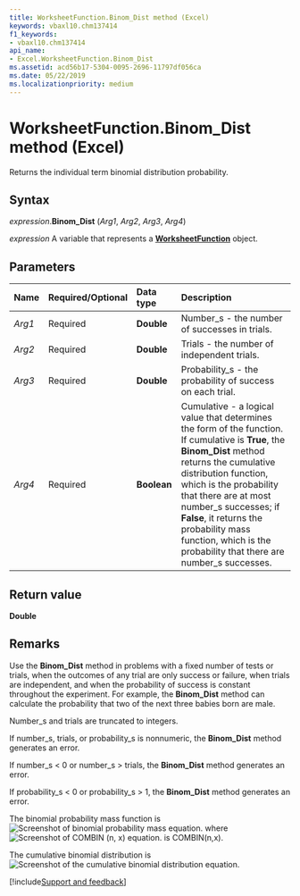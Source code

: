 ```yaml
---
title: WorksheetFunction.Binom_Dist method (Excel)
keywords: vbaxl10.chm137414
f1_keywords:
- vbaxl10.chm137414
api_name:
- Excel.WorksheetFunction.Binom_Dist
ms.assetid: acd56b17-5304-0095-2696-11797df056ca
ms.date: 05/22/2019
ms.localizationpriority: medium
---
```



# WorksheetFunction.Binom_Dist method (Excel)

Returns the individual term binomial distribution probability.


## Syntax

_expression_.**Binom_Dist** (_Arg1_, _Arg2_, _Arg3_, _Arg4_)

_expression_ A variable that represents a **[WorksheetFunction](Excel.WorksheetFunction.md)** object.


## Parameters

|Name|Required/Optional|Data type|Description|
|:-----|:-----|:-----|:-----|
| _Arg1_|Required| **Double**|Number_s - the number of successes in trials.|
| _Arg2_|Required| **Double**|Trials - the number of independent trials.|
| _Arg3_|Required| **Double**|Probability_s - the probability of success on each trial.|
| _Arg4_|Required| **Boolean**|Cumulative - a logical value that determines the form of the function. If cumulative is **True**, the **Binom_Dist** method returns the cumulative distribution function, which is the probability that there are at most number_s successes; if **False**, it returns the probability mass function, which is the probability that there are number_s successes.|

## Return value

**Double**


## Remarks

Use the **Binom_Dist** method in problems with a fixed number of tests or trials, when the outcomes of any trial are only success or failure, when trials are independent, and when the probability of success is constant throughout the experiment. For example, the **Binom_Dist** method can calculate the probability that two of the next three babies born are male.

Number_s and trials are truncated to integers.
    
If number_s, trials, or probability_s is nonnumeric, the **Binom_Dist** method generates an error.
    
If number_s < 0 or number_s > trials, the **Binom_Dist** method generates an error.
    
If probability_s < 0 or probability_s > 1, the **Binom_Dist** method generates an error.
    
The binomial probability mass function is ![Screenshot of binomial probability mass equation.](../images/awfbnmd1_ZA06051113.gif) where ![Screenshot of COMBIN (n, x) equation.](../images/awfbnmd2_ZA06051114.gif) is COMBIN(n,x). 

The cumulative binomial distribution is ![Screenshot of the cumulative binomial distribution equation.](../images/awfbnmd3_ZA06051115.gif)



[!include[Support and feedback](~/includes/feedback-boilerplate.md)]